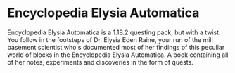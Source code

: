 # Encyclopedia Elysia Automatica

Encyclopedia Elysia Automatica is a 1.18.2 questing pack, but with a twist. You follow in the footsteps of Dr. Elysia Eden Raine, your run of the mill basement scientist who's documented most of her findings of this peculiar world of blocks in the Encyclopedia Elysia Automatica. A book containing all of her notes, experiments and discoveries in the form of quests.
